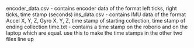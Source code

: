 encoder_data.csv - contains encoder data of the format left ticks, right ticks, time stamp (seconds)
ins_data.csv - contains IMU data of the format Accel X, Y, Z, Gyro X, Y, Z, time stamp of starting collection, time stamp of ending collection
time.txt - contains a time stamp on the roborio and on the laptop which are equal. use this to make the time stamps in the other two files line up
